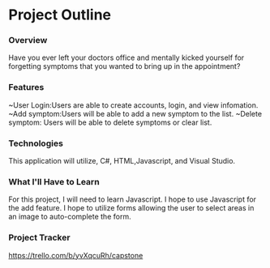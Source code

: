 # Project Outline


### Overview
Have you ever left your doctors office and mentally 
kicked yourself for forgetting symptoms that you 
wanted to bring up in the appointment? 

### Features
~User Login:Users are able to create accounts, login, and view infomation.
~Add symptom:Users will be able to add a new symptom to the list.
~Delete symptom: Users will be able to delete symptoms or clear list.

### Technologies
This application will utilize, C#, HTML,Javascript, and Visual Studio.

### What I'll Have to Learn
For this project, I will need to learn Javascript. I hope to use Javascript for 
the add feature. I hope to utilize forms allowing the user to select areas in an 
image to auto-complete the form.

### Project Tracker

https://trello.com/b/yvXqcuRh/capstone
